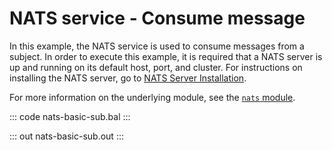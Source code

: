 # NATS service - Consume message

In this example, the NATS service is used to consume messages from a subject. In order to execute this example, it is required that a NATS server is up and running on its default host, port, and cluster. For instructions on installing the NATS server, go to [NATS Server Installation](https://docs.nats.io/nats-server/installation).

For more information on the underlying module, see the [`nats` module](https://lib.ballerina.io/ballerinax/nats/latest).

::: code nats-basic-sub.bal :::

::: out nats-basic-sub.out :::
